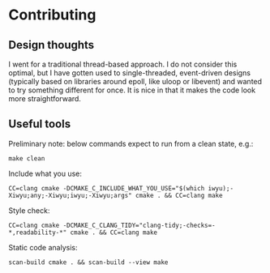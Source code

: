 # Contributing


## Design thoughts

I went for a traditional thread-based approach. I do not consider this optimal,
but I have gotten used to single-threaded, event-driven designs (typically based
on libraries around epoll, like uloop or libevent) and wanted to try something
different for once. It is nice in that it makes the code look more straightforward.


## Useful tools

Preliminary note: below commands expect to run from a clean state, e.g.:

```
make clean
```

Include what you use:

```
CC=clang cmake -DCMAKE_C_INCLUDE_WHAT_YOU_USE="$(which iwyu);-Xiwyu;any;-Xiwyu;iwyu;-Xiwyu;args" cmake . && CC=clang make
```

Style check:

```
CC=clang cmake -DCMAKE_C_CLANG_TIDY="clang-tidy;-checks=-*,readability-*" cmake . && CC=clang make
```

Static code analysis:

```
scan-build cmake . && scan-build --view make
```
